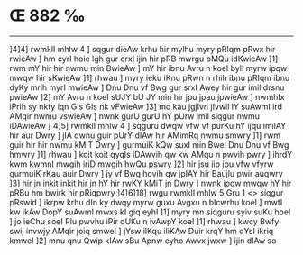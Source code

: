 # Œ 882 ‰
---
]4]4] rwmklI mhlw 4 ] sqgur dieAw krhu hir mylhu myry pRIqm pRwx
hir rwieAw ] hm cyrI hoie lgh gur crxI ijin hir pRB mwrgu pMQu
idKwieAw ]1] rwm mY hir hir nwmu min BwieAw ] mY hir ibnu Avru n
koeI bylI myrw ipqw mwqw hir sKwieAw ]1] rhwau ] myry ieku iKnu pRwn n
rhih ibnu pRIqm ibnu dyKy mrih myrI mwieAw ] Dnu Dnu vf Bwg gur srxI
Awey hir gur imil drsnu pwieAw ]2] mY Avru n koeI sUJY bU JY min hir
jpu jpau jpwieAw ] nwmhIx iPrih sy nkty iqn Gis Gis nk vFwieAw
]3] mo kau jgjIvn jIvwil lY suAwmI ird AMqir nwmu vswieAw ] nwnk
gurU gurU hY pUrw imil siqgur nwmu iDAwieAw ] 4]5] rwmklI mhlw 4 ]
sqguru dwqw vfw vf purKu hY ijqu imilAY hir aur Dwry ] jIA dwnu guir
pUrY dIAw hir AMimRq nwmu smwry ]1] rwm guir hir hir nwmu kMiT Dwry ]
gurmuiK kQw suxI min BweI Dnu Dnu vf Bwg hmwry ]1] rhwau ] koit koit
qyqIs iDAwvih qw kw AMqu n pwvih pwry ] ihrdY kwm kwmnI mwgih iriD
mwgih hwQu pswry ]2] hir jsu jip jpu vfw vfyrw gurmuiK rKau auir Dwry
] jy vf Bwg hovih qw jpIAY hir Baujlu pwir auqwry ]3] hir jn inkit
inkit hir jn hY hir rwKY kMiT jn Dwry ] nwnk ipqw mwqw hY hir pRBu
hm bwirk hir pRiqpwry ]4]6]18]
rwgu rwmklI mhlw 5 Gru 1
<> siqgur pRswid ]
ikrpw krhu dIn ky dwqy myrw guxu Avgxu n bIcwrhu koeI ] mwtI kw ikAw
DopY suAwmI mwxs kI giq eyhI ]1] myry mn siqguru syiv suKu hoeI ] jo
ieChu soeI Plu pwvhu iPir dUKu n ivAwpY koeI ]1] rhwau ] kwcy Bwfy swij
invwjy AMqir joiq smweI ] jYsw ilKqu iliKAw Duir krqY hm qYsI ikriq
kmweI ]2] mnu qnu Qwip kIAw sBu Apnw eyho Awvx jwxw ] ijin dIAw so
####
